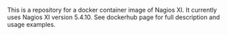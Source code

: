 This is a repository for a docker container image of Nagios XI. It currently uses Nagios XI version 5.4.10. 
See dockerhub page for full description and usage examples.
